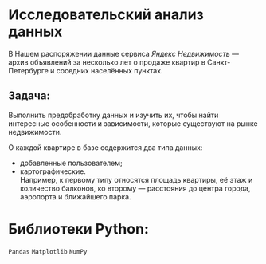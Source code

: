 # Исследовательский анализ данных


В Нашем распоряжении данные сервиса *Яндекс Недвижимость* — архив объявлений за несколько лет о продаже квартир в Санкт-Петербурге и соседних населённых пунктах.  
## Задача:
Выполнить предобработку данных и изучить их, чтобы найти интересные особенности и зависимости, которые существуют на рынке недвижимости.  
  
О каждой квартире в базе содержится два типа данных:  
- добавленные пользователем;  
- картографические.  
Например, к первому типу относятся площадь квартиры, её этаж и количество балконов, ко второму — расстояния до центра города, аэропорта и ближайшего парка.  
  
# Библиотеки Python:
`Pandas` `Matplotlib` `NumPy`

